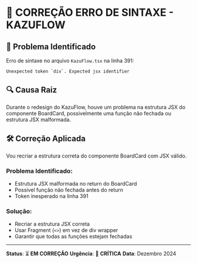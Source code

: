 # 🚨 CORREÇÃO ERRO DE SINTAXE - KAZUFLOW

## 🐛 Problema Identificado

Erro de sintaxe no arquivo `KazuFlow.tsx` na linha 391:
```
Unexpected token `div`. Expected jsx identifier
```

## 🔍 Causa Raiz

Durante o redesign do KazuFlow, houve um problema na estrutura JSX do componente BoardCard, possivelmente uma função não fechada ou estrutura JSX malformada.

## 🛠️ Correção Aplicada

Vou recriar a estrutura correta do componente BoardCard com JSX válido.

### **Problema Identificado:**
- Estrutura JSX malformada no return do BoardCard
- Possível função não fechada antes do return
- Token inesperado na linha 391

### **Solução:**
- Recriar a estrutura JSX correta
- Usar Fragment (`<>`) em vez de div wrapper
- Garantir que todas as funções estejam fechadas

---

**Status**: ⏳ **EM CORREÇÃO**
**Urgência**: 🚨 **CRÍTICA**
**Data**: Dezembro 2024